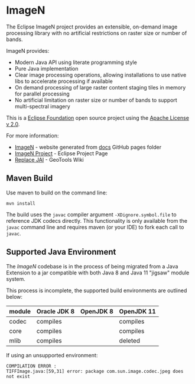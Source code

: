 # ImageN

The Eclipse ImageN project provides an extensible, on-demand image processing library with no artificial
restrictions on raster size or number of bands.

ImageN provides:

* Modern Java API using literate programming style
* Pure Java implementation
* Clear image processing operations, allowing installations to use native libs to accelerate processing if available
* On demand processing of large raster content staging tiles in memory for parallel processing
* No artificial limitation on raster size or number of bands to support multi-spectral imagery

This is a [Eclipse Foundation](https://www.eclipse.org) open source project using the [Apache License v 2.0](LICENSE.md).

For more information:

* [ImageN](http://eclipse.github.io/imagen) - website generated from [docs](docs) GitHub pages folder
* [ImageN Project](https://projects.eclipse.org/projects/technology.imagen) - Eclipse Project Page
* [Replace JAI](https://github.com/geotools/geotools/wiki/Replace-JAI) - GeoTools Wiki

## Maven Build

Use maven to build on the command line:

    mvn install

The build uses the `javac` compiler argument `-XDignore.symbol.file` to reference JDK codecs directly. This functionality is only available from the `javac` command line and requires maven (or your IDE) to fork each call to `javac`.

## Supported Java Environment

The *ImageN* codebase is in the process of being migrated from a Java Extension to a jar compatible with both Java 8 and Java 11 "jigsaw" module system.

This process is incomplete, the supported build environments are outlined below:

| module | Oracle JDK 8 | OpenJDK 8 | OpenJDK 11 |
|--------|--------------|-----------|------------|
| codec  | compiles     |           | compiles   |
| core   | compiles     |           | compiles   |
| mlib   | compiles     |           | deleted    |

If using an unsupported environment:

```
COMPILATION ERROR : 
TIFFImage.java:[59,31] error: package com.sun.image.codec.jpeg does not exist
```
